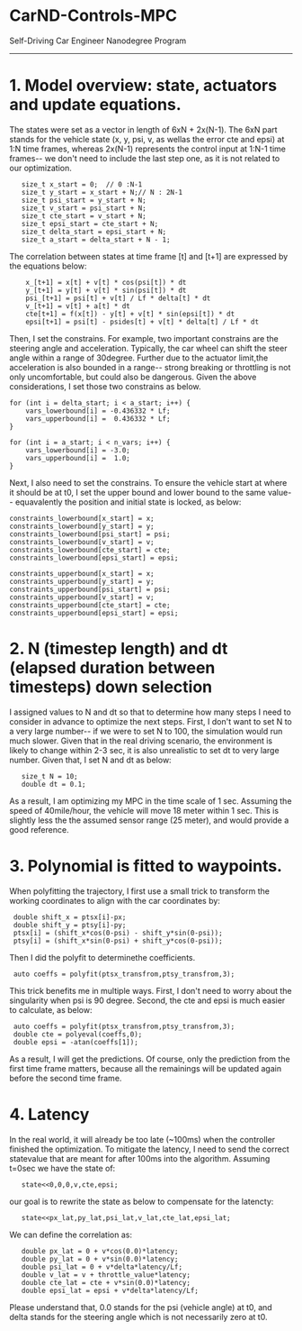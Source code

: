 # CarND-Controls-MPC
Self-Driving Car Engineer Nanodegree Program

---

# 1. Model overview: state, actuators and update equations.

The states were set as a vector in length of 6xN + 2x(N-1). The 6xN part stands for the vehicle state (x, y, psi, v, as wellas the error cte and epsi) at 1:N time frames, whereas 2x(N-1) represents the control input at 1:N-1 time frames-- we don't need to include the last step one, as it is not related to our optimization.

       size_t x_start = 0;  // 0 :N-1
       size_t y_start = x_start + N;// N : 2N-1
       size_t psi_start = y_start + N;
       size_t v_start = psi_start + N;
       size_t cte_start = v_start + N;
       size_t epsi_start = cte_start + N;
       size_t delta_start = epsi_start + N;
       size_t a_start = delta_start + N - 1;
 
 The correlation between states at time frame [t] and [t+1] are expressed by the equations below:


        x_[t+1] = x[t] + v[t] * cos(psi[t]) * dt
        y_[t+1] = y[t] + v[t] * sin(psi[t]) * dt
        psi_[t+1] = psi[t] + v[t] / Lf * delta[t] * dt
        v_[t+1] = v[t] + a[t] * dt
        cte[t+1] = f(x[t]) - y[t] + v[t] * sin(epsi[t]) * dt
        epsi[t+1] = psi[t] - psides[t] + v[t] * delta[t] / Lf * dt
 
Then, I set the constrains. For example, two important constrains are the steering angle and acceleration. Typically, the car wheel can shift the steer angle within a range of 30degree. Further due to the actuator limit,the acceleration is also bounded in a range-- strong breaking or throttling is not only uncomfortable, but could also be dangerous. Given the above considerations, I set those two constrains as below.
     
    for (int i = delta_start; i < a_start; i++) {
        vars_lowerbound[i] = -0.436332 * Lf;
        vars_upperbound[i] =  0.436332 * Lf;
    }
    
    for (int i = a_start; i < n_vars; i++) {
        vars_lowerbound[i] = -3.0;
        vars_upperbound[i] =  1.0;
    }

Next, I also need to set the constrains. To ensure the vehicle start at where it should be at t0, I set the upper bound and lower bound to the same value-- equavalently the position and initial state is locked, as below:

    constraints_lowerbound[x_start] = x;
    constraints_lowerbound[y_start] = y;
    constraints_lowerbound[psi_start] = psi;
    constraints_lowerbound[v_start] = v;
    constraints_lowerbound[cte_start] = cte;
    constraints_lowerbound[epsi_start] = epsi;
    
    constraints_upperbound[x_start] = x;
    constraints_upperbound[y_start] = y;
    constraints_upperbound[psi_start] = psi;
    constraints_upperbound[v_start] = v;
    constraints_upperbound[cte_start] = cte;
    constraints_upperbound[epsi_start] = epsi;
 
# 2. N (timestep length) and dt (elapsed duration between timesteps) down selection

I assigned values to N and dt so that to determine how many steps I need to consider in advance to optimize the next steps. First, I don't want to set N to a very large number-- if we were to set N to 100, the simulation would run much slower. Given that in the real driving scenario, the environment is likely to change within 2-3 sec, it is also unrealistic to set dt to very large number. Given that, I set N and dt as below: 

       size_t N = 10;
       double dt = 0.1;

As a result, I am optimizing my MPC in the time scale of 1 sec. Assuming the speed of 40mile/hour, the vehicle will move 18 meter within 1 sec. This is slightly less the the assumed sensor range (25 meter), and would provide a good reference.

# 3. Polynomial is fitted to waypoints.

When polyfitting the trajectory, I first use a small trick to transform the working coordinates to align with the car coordinates by: 
     
     double shift_x = ptsx[i]-px;
     double shift_y = ptsy[i]-py;
     ptsx[i] = (shift_x*cos(0-psi) - shift_y*sin(0-psi));
     ptsy[i] = (shift_x*sin(0-psi) + shift_y*cos(0-psi));


Then I did the polyfit to determinethe coefficients.

     auto coeffs = polyfit(ptsx_transfrom,ptsy_transfrom,3);

This trick benefits me in multiple ways. First, I don't need to worry about the singularity when psi is 90 degree. Second, the cte and epsi is much easier to calculate, as below:

     auto coeffs = polyfit(ptsx_transfrom,ptsy_transfrom,3);
     double cte = polyeval(coeffs,0);
     double epsi = -atan(coeffs[1]);

As a result, I will get the predictions. Of course, only the prediction from the first time frame matters, because all the remainings will be updated again before the second time frame.


# 4. Latency

In the real world, it will already be too late (~100ms) when the controller finished the optimization. To mitigate the latency, I need to send the correct statevalue that are meant for after 100ms into the algorithm. Assuming t=0sec we have the state of:

       state<<0,0,0,v,cte,epsi;

our goal is to rewrite the state as below to compensate for the latencty:

       state<<px_lat,py_lat,psi_lat,v_lat,cte_lat,epsi_lat;
       
We can define the correlation as:

       double px_lat = 0 + v*cos(0.0)*latency;
       double py_lat = 0 + v*sin(0.0)*latency;
       double psi_lat = 0 + v*delta*latency/Lf;
       double v_lat = v + throttle_value*latency;
       double cte_lat = cte + v*sin(0.0)*latency;
       double epsi_lat = epsi + v*delta*latency/Lf;

Please understand that, 0.0 stands for the psi (vehicle angle) at t0, and delta stands for the steering angle which is not necessarily zero at t0.



